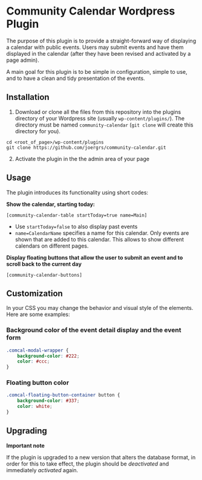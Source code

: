 # Community Calendar Wordpress Plugin

The purpose of this plugin is to provide a straight-forward way of
displaying a calendar with public events. Users may submit events and have
them displayed in the calendar (after they have been revised and activated by
a page admin).

A main goal for this plugin is to be simple in configuration, simple to use,
and to have a clean and tidy presentation of the events.


## Installation

1. Download or clone all the files from this repository into the plugins directory of your Wordpress
site (usually `wp-content/plugins/`). The directory must be named `community-calendar` (`git clone` will
create this directory for you).
```
cd <root_of_page>/wp-content/plugins
git clone https://github.com/joergrs/community-calendar.git
```
2. Activate the plugin in the the admin area of your page

## Usage

The plugin introduces its functionality using short codes:

**Show the calendar, starting today:**

  `[community-calendar-table startToday=true name=Main]`

  * Use `startToday=false` to also display past events
  * `name=CalendarName` specifies a name for this calendar. Only events
    are shown that are added to this calendar. This allows to show
    different calendars on different pages.

**Display floating buttons that allow the user to submit an event and to scroll
 back to the current day**

 `[community-calendar-buttons]`


## Customization

In your CSS you may change the behavior and visual style of the elements.
Here are some examples:

### Background color of the event detail display and the event form
```css
.comcal-modal-wrapper {
    background-color: #222;
    color: #ccc;
}
```

### Floating button color
```css
.comcal-floating-button-container button {
    background-color: #337;
    color: white;
}
```

## Upgrading

**Important note**

If the plugin is upgraded to a new version that alters the database format,
in order for this to take effect, the plugin should be *deactivated* and
immediately *activated* again.
